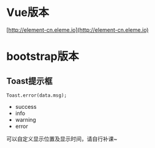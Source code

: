 
# Vue版本

[http://element-cn.eleme.io](http://element-cn.eleme.io)


# bootstrap版本

## Toast提示框

~~~
Toast.error(data.msg);
~~~

* success
* info
* warning
* error

可以自定义显示位置及显示时间，请自行补课~
